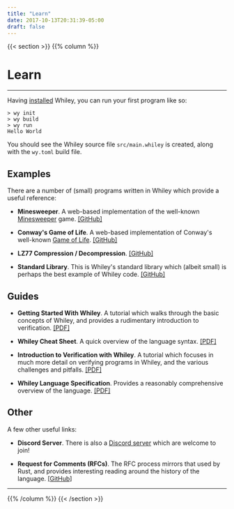 ```yaml
---
title: "Learn"
date: 2017-10-13T20:31:39-05:00
draft: false
---
```


{{< section >}}
{{% column %}}

# Learn

----

Having [installed](../install) Whiley, you can run your first program like so:

```
> wy init
> wy build
> wy run
Hello World
```

You should see the Whiley source file `src/main.whiley` is created,
along with the `wy.toml` build file.

## Examples

There are a number of (small) programs written in Whiley which provide
a useful reference:

   * **Minesweeper**. A web-based implementation of the well-known [Minesweeper](https://en.wikipedia.org/wiki/Minesweeper_(video_game)) game. [[GitHub]](https://github.com/DavePearce/Minesweeper.wy)
   
   * **Conway's Game of Life**. A web-based implementation of Conway's well-known [Game of Life](https://en.wikipedia.org/wiki/Conway%27s_Game_of_Life). [[GitHub]](https://github.com/DavePearce/Conway.wy)
   
   * **LZ77 Compression / Decompression**. [[GitHub]](https://github.com/DavePearce/LZ.wy)
   
   * **Standard Library**. This is Whiley's standard library which (albeit small) is perhaps the best example of Whiley code. [[GitHub]](https://github.com/Whiley/STD.wy)

## Guides


   * **Getting Started With Whiley**.  A tutorial which walks through the basic concepts of Whiley, and provides a rudimentary introduction to verification.  [[PDF]](/pdfs/GettingStartedWithWhiley.pdf)
   
   * **Whiley Cheat Sheet**.  A quick overview of the language syntax.  [[PDF]](/pdfs/WhileyCheatSheet.pdf)
   
   * **Introduction to Verification with Whiley**. A tutorial which focuses in much more detail on verifying programs in Whiley, and the various challenges and pitfalls.  [[PDF]](https://whileydave.com/publications/PUG18_ETSS_preprint.pdf)

   * **Whiley Language Specification**.  Provides a reasonably comprehensive overview of the language.  [[PDF]](/pdfs/WhileyLanguageSpec.pdf)

## Other

A few other useful links:

   * **Discord Server**.  There is also a [Discord server](https://discord.gg/7TmmeU8u) which are welcome to join!
   
   * **Request for Comments (RFCs)**.  The RFC process mirrors that used by Rust, and provides interesting reading around the history of the language.  [[GitHub]](https://github.com/Whiley/RFCs/)

----

{{% /column %}}
{{< /section >}}
   
